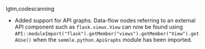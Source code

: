 lgtm,codescanning
* Added support for API graphs. Data-flow nodes referring to an external API component such as `flask.views.View` can now be found using `API::moduleImport("flask").getMember("views").getMember("View").getAUse()` when the `semmle.python.ApiGraphs` module has been imported.
